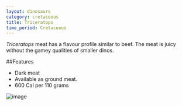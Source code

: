 ```yaml
---
layout: dinosaurs
category: cretaceous
title: Triceratops
time_period: Cretaceous
---
```


*Triceratops* meat has a flavour profile similar to beef. The meat is juicy without the gamey qualities of smaller dinos. 

##Features

- Dark meat
- Available as ground meat.
- 600 Cal per 110 grams

![image]({{site.baseurl}}/img/raptor.svg)